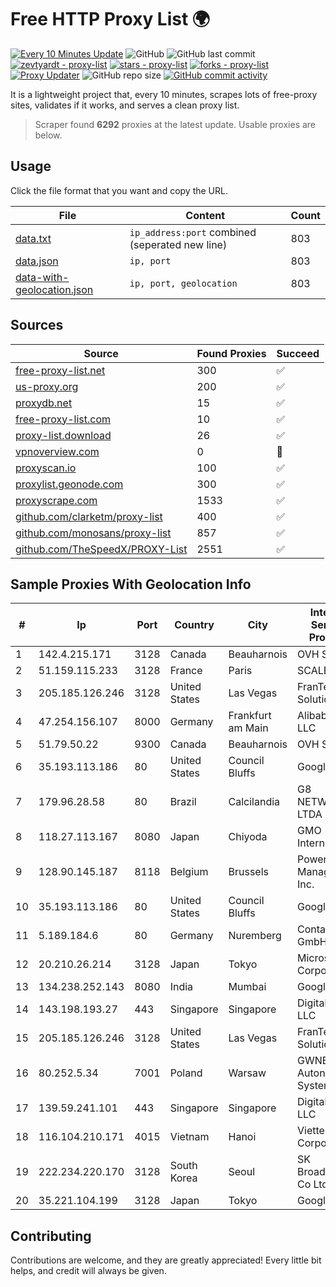 
# Free HTTP Proxy List 🌍

[![Every 10 Minutes Update](https://github.com/mertguvencli/http-proxy-list/actions/workflows/main.yml/badge.svg?branch=main)](https://github.com/mertguvencli/http-proxy-list/actions/workflows/main.yml)
![GitHub](https://img.shields.io/github/license/mertguvencli/http-proxy-list)
![GitHub last commit](https://img.shields.io/github/last-commit/mertguvencli/http-proxy-list)
[![zevtyardt - proxy-list](https://img.shields.io/static/v1?label=zevtyardt&message=proxy-list&color=blue&logo=github)](https://github.com/zevtyardt/proxy-list "Go to GitHub repo")
[![stars - proxy-list](https://img.shields.io/github/stars/zevtyardt/proxy-list?style=social)](https://github.com/zevtyardt/proxy-list)
[![forks - proxy-list](https://img.shields.io/github/forks/zevtyardt/proxy-list?style=social)](https://github.com/zevtyardt/proxy-list)
[![Proxy Updater](https://github.com/zevtyardt/proxy-list/workflows/Proxy%20Updater/badge.svg)](https://github.com/zevtyardt/proxy-list/actions?query=workflow:"Proxy+Updater")
![GitHub repo size](https://img.shields.io/github/repo-size/zevtyardt/proxy-list)
[![GitHub commit activity](https://img.shields.io/github/commit-activity/m/zevtyardt/proxy-list?logo=commits)](https://github.com/zevtyardt/proxy-list/commits/main)

It is a lightweight project that, every 10 minutes, scrapes lots of free-proxy sites, validates if it works, and serves a clean proxy list.

> Scraper found **6292** proxies at the latest update. Usable proxies are below.

## Usage

Click the file format that you want and copy the URL.

|File|Content|Count|
|----|-------|-----|
|[data.txt](https://raw.githubusercontent.com/mertguvencli/http-proxy-list/main/proxy-list/data.txt)|`ip_address:port` combined (seperated new line)|803|
|[data.json](https://raw.githubusercontent.com/mertguvencli/http-proxy-list/main/proxy-list/data.json)|`ip, port`|803|
|[data-with-geolocation.json](https://raw.githubusercontent.com/mertguvencli/http-proxy-list/main/proxy-list/data-with-geolocation.json)|`ip, port, geolocation`|803|

## Sources

|Source|Found Proxies|Succeed|
|------|-------------|-------|
|[free-proxy-list.net](https://free-proxy-list.net)|300|✅|
|[us-proxy.org](https://www.us-proxy.org)|200|✅|
|[proxydb.net](http://proxydb.net)|15|✅|
|[free-proxy-list.com](https://free-proxy-list.com/?page=&port=&type%5B%5D=http&type%5B%5D=https&up_time=0&search=Search)|10|✅|
|[proxy-list.download](https://www.proxy-list.download/HTTP)|26|✅|
|[vpnoverview.com](https://vpnoverview.com/privacy/anonymous-browsing/free-proxy-servers)|0|🚫|
|[proxyscan.io](https://www.proxyscan.io)|100|✅|
|[proxylist.geonode.com](https://proxylist.geonode.com/api/proxy-list?limit=300&page=1&sort_by=lastChecked&sort_type=desc&protocols=http,https)|300|✅|
|[proxyscrape.com](https://api.proxyscrape.com/v2/?request=displayproxies&protocol=http&timeout=10000&country=all&ssl=all&anonymity=all)|1533|✅|
|[github.com/clarketm/proxy-list](https://raw.githubusercontent.com/clarketm/proxy-list/master/proxy-list-raw.txt)|400|✅|
|[github.com/monosans/proxy-list](https://raw.githubusercontent.com/monosans/proxy-list/main/proxies/http.txt)|857|✅|
|[github.com/TheSpeedX/PROXY-List](https://raw.githubusercontent.com/TheSpeedX/PROXY-List/master/http.txt)|2551|✅|


## Sample Proxies With Geolocation Info

|#|Ip|Port|Country|City|Internet Service Provider|
|-|--|----|-------|----|-------------------------|
|1|142.4.215.171|3128|Canada|Beauharnois|OVH SAS|
|2|51.159.115.233|3128|France|Paris|SCALEWAY|
|3|205.185.126.246|3128|United States|Las Vegas|FranTech Solutions|
|4|47.254.156.107|8000|Germany|Frankfurt am Main|Alibaba.com LLC|
|5|51.79.50.22|9300|Canada|Beauharnois|OVH SAS|
|6|35.193.113.186|80|United States|Council Bluffs|Google LLC|
|7|179.96.28.58|80|Brazil|Calcilandia|G8 NETWORKS LTDA|
|8|118.27.113.167|8080|Japan|Chiyoda|GMO Internet, Inc.|
|9|128.90.145.187|8118|Belgium|Brussels|Powerhouse Management, Inc.|
|10|35.193.113.186|80|United States|Council Bluffs|Google LLC|
|11|5.189.184.6|80|Germany|Nuremberg|Contabo GmbH|
|12|20.210.26.214|3128|Japan|Tokyo|Microsoft Corporation|
|13|134.238.252.143|8080|India|Mumbai|Google LLC|
|14|143.198.193.27|443|Singapore|Singapore|DigitalOcean, LLC|
|15|205.185.126.246|3128|United States|Las Vegas|FranTech Solutions|
|16|80.252.5.34|7001|Poland|Warsaw|GWNET Autonomus System|
|17|139.59.241.101|443|Singapore|Singapore|DigitalOcean, LLC|
|18|116.104.210.171|4015|Vietnam|Hanoi|Viettel Corporation|
|19|222.234.220.170|3128|South Korea|Seoul|SK Broadband Co Ltd|
|20|35.221.104.199|3128|Japan|Tokyo|Google LLC|



## Contributing

Contributions are welcome, and they are greatly appreciated! Every
little bit helps, and credit will always be given.

